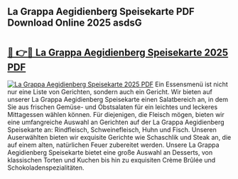 ## La Grappa Aegidienberg Speisekarte PDF Download Online 2025 asdsG

# <h2><a href="http://gcdfxb.nevu.top/?p=La+Grappa+Aegidienberg+Speisekarte">🔗 👉🔴 La Grappa Aegidienberg Speisekarte 2025 PDF</a></h2>

[![La Grappa Aegidienberg Speisekarte 2025 PDF](https://i.imgur.com/dBaPXMq.png)](http://gcdfxb.nevu.top/?p=La+Grappa+Aegidienberg+Speisekarte)
Ein Essensmenü ist nicht nur eine Liste von Gerichten, sondern auch ein Gericht. Wir bieten auf unserer La Grappa Aegidienberg Speisekarte einen Salatbereich an, in dem Sie aus frischen Gemüse- und Obstsalaten für ein leichtes und leckeres Mittagessen wählen können. Für diejenigen, die Fleisch mögen, bieten wir eine umfangreiche Auswahl an Gerichten auf der La Grappa Aegidienberg Speisekarte an: Rindfleisch, Schweinefleisch, Huhn und Fisch. Unseren Auserwählten bieten wir exquisite Gerichte wie Schaschlik und Steak an, die auf einem alten, natürlichen Feuer zubereitet werden. Unsere La Grappa Aegidienberg Speisekarte bietet eine große Auswahl an Desserts, von klassischen Torten und Kuchen bis hin zu exquisiten Crème Brûlée und Schokoladenspezialitäten.
